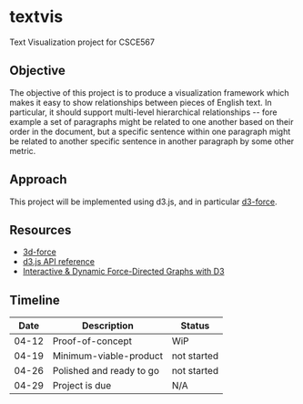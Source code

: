 # textvis

Text Visualization project for CSCE567

## Objective

The objective of this project is to produce a visualization framework which
makes it easy to show relationships between pieces of English text. In
particular, it should support multi-level hierarchical relationships -- fore
example a set of paragraphs might be related to one another based on their
order in the document, but a specific sentence within one paragraph might be
related to another specific sentence in another paragraph by some other metric.

## Approach

This project will be implemented using d3.js, and in particular
[d3-force](https://github.com/d3/d3-force).

## Resources

* [3d-force](https://github.com/d3/d3-force)
* [d3.js API reference](https://github.com/d3/d3/blob/master/API.md)
* [Interactive & Dynamic Force-Directed Graphs with D3](https://medium.com/ninjaconcept/interactive-dynamic-force-directed-graphs-with-d3-da720c6d7811)

## Timeline

| Date  | Description | Status |
|-------|-------------|--------|
| 04-12 | Proof-of-concept | WiP |
| 04-19 | Minimum-viable-product | not started |
| 04-26 | Polished and ready to go | not started |
| 04-29 | Project is due | N/A |
